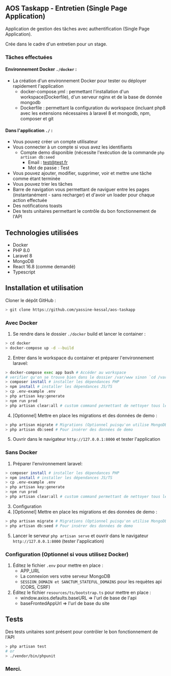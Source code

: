 
## AOS Taskapp - Entretien (Single Page Application)  
  
Application de gestion des tâches avec authentification (Single Page Application).  
  
Crée dans le cadre d'un entretien pour un stage.  

### Tâches effectuées

#### Environnement Docker `./docker` :
- La création d'un environnement Docker pour tester ou déployer rapidement l'application 
	- docker-compose.yml : permettant l'installation d'un workspace(Dockerfile), d'un serveur nginx et de la base de donnée mongodb
	- Dockerfile : permettant la configuration du workspace  (incluant php8 avec les extensions nécessaires à laravel 8 et mongodb, npm, composer et git

#### Dans l'application `./` :  
- Vous pouvez créer un compte utilisateur
- Vous connecter à un compte si vous avez les identifiants
	- Compte demo disponible (nécessite l'exécution de la commande `php artisan db:seed`
		- Email : test@test.fr
		- Mot de passe : Test
- Vous pouvez ajouter, modifier, supprimer, voir et mettre une tâche comme étant terminée
- Vous pouvez trier les tâches
- Barre de navigation vous permettant de naviguer entre les pages (instantanément - sans recharger) et d'avoir un loader pour chaque action effectuée 
- Des notifications toasts
- Des tests unitaires permettant le contrôle du bon fonctionnement de l'API

## Technologies utilisées  
  
- Docker 
- PHP 8.0  
- Laravel 8
- MongoDB  
- React 16.8 (comme demandé)  
- Typescript

## Installation et utilisation
Cloner le dépôt GitHub :
```bash
> git clone https://github.com/yassine-kessal/aos-taskapp
```
### Avec Docker
1. Se rendre dans le dossier `./docker` build et lancer le container :
```bash
> cd docker
> docker-compose up -d --build
``` 
2. Entrer dans le workspace du container et préparer l'environnement laravel:
```bash
> docker-compose exec app bash # Accéder au workspace
# verifier qu'on se trouve bien dans le dossier /var/www sinon `cd /var/www`
> composer install # installer les dépendances PHP
> npm install # installer les dépendances JS/TS
> cp .env-example .env
> php artisan key:generate
> npm run prod 
> php artisan clear:all # custom command permettant de nettoyer tous les caches
```
4. [Optionnel] Mettre en place les migrations et des données de demo :
```bash
> php artisan migrate # Migrations (Optionnel puisqu'on utilise MongoDB)
> php artisan db:seed # Pour insérer des données de demo
```
5. Ouvrir dans le navigateur `http://127.0.0.1:8000`  et tester l'application

### Sans Docker

1. Préparer l'environnement laravel:
```bash
> composer install # installer les dépendances PHP
> npm install # installer les dépendances JS/TS
> cp .env-example .env
> php artisan key:generate
> npm run prod 
> php artisan clear:all # custom command permettant de nettoyer tous les caches
```
3. Configuration
2. [Optionnel] Mettre en place les migrations et des données de demo :
```bash
> php artisan migrate # Migrations (Optionnel puisqu'on utilise MongoDB)
> php artisan db:seed # Pour insérer des données de demo
```
5. Lancer le serveur `php artisan serve` et ouvrir dans le navigateur `http://127.0.0.1:8000`  (tester l'application)

### Configuration (Optionnel si vous utilisez Docker)
1. Éditez le fichier `.env` pour mettre en place :
	- APP_URL
	- La connexion vers votre serveur MongoDB
	- `SESSION_DOMAIN et SANCTUM_STATEFUL_DOMAINS` pour les requètes api (CORS, CSRF)
2. Éditez le fichier `resources/ts/bootstrap.ts` pour mettre en place :
	- window.axios.defaults.baseURL => l'url de base de l'api
	- baseFrontedAppUrl => l'url de base du site

## Tests
Des tests unitaires sont présent pour contrôler le bon fonctionnement de l'API 
```bash
> php artisan test
# or
> ./vendor/bin/phpunit
```
### Merci.
